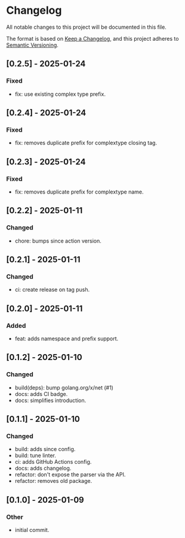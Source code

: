 # Changelog

All notable changes to this project will be documented in this file.

The format is based on [Keep a Changelog](https://keepachangelog.com/en/1.0.0/),
and this project adheres to [Semantic Versioning](https://semver.org/spec/v2.0.0.html).


## [0.2.5] - 2025-01-24
### Fixed
- fix: use existing complex type prefix.

## [0.2.4] - 2025-01-24
### Fixed
- fix: removes duplicate prefix for complextype closing tag.

## [0.2.3] - 2025-01-24
### Fixed
- fix: removes duplicate prefix for complextype name.

## [0.2.2] - 2025-01-11
### Changed
- chore: bumps since action version.

## [0.2.1] - 2025-01-11
### Changed
- ci: create release on tag push.

## [0.2.0] - 2025-01-11
### Added
- feat: adds namespace and prefix support.

## [0.1.2] - 2025-01-10
### Changed
- build(deps): bump golang.org/x/net (#1)
- docs: adds CI badge.
- docs: simplifies introduction.

## [0.1.1] - 2025-01-10
### Changed
- build: adds since config.
- build: tune linter.
- ci: adds GitHub Actions config.
- docs: adds changelog.
- refactor: don't expose the parser via the API.
- refactor: removes old package.

## [0.1.0] - 2025-01-09
### Other
- initial commit.
